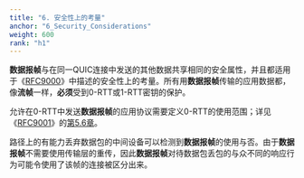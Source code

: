 ```yaml
---
title: "6. 安全性上的考量"
anchor: "6_Security_Considerations"
weight: 600
rank: "h1"
---
```


**数据报帧**与在同一QUIC连接中发送的其他数据共享相同的安全属性，并且都适用于《[RFC9000]()》中描述的安全性上的考量。所有用**数据报帧**传输的应用数据都，像**流帧**一样，**必须**受到0-RTT或1-RTT密钥的保护。

允许在0-RTT中发送**数据报帧**的应用协议需要定义0-RTT的使用范围；详见《[RFC9001]()》的[第5.6章]()。

路径上的有能力丢弃数据包的中间设备可以检测到**数据报帧**的使用与否。由于**数据报帧**不需要使用传输层的重传，因此**数据报帧**对待数据包丢包的与众不同的响应行为可能令使用了该帧的连接被区分出来。
